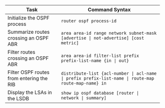 | **Task** | **Command Syntax** |
|----------|---------------------|
| Initialize the OSPF process | `router ospf process-id` |
| Summarize routes crossing an OSPF ABR | `area area-id range network subnet-mask [advertise \| not-advertise] [cost metric]` |
| Filter routes crossing an OSPF ABR | `area area-id filter-list prefix prefix-list-name {in \| out}` |
| Filter OSPF routes from entering the RIB | `distribute-list {acl-number \| acl-name \| prefix prefix-list-name \| route-map route-map-name} in` |
| Display the LSAs in the LSDB | `show ip ospf database [router \| network \| summary]` |

